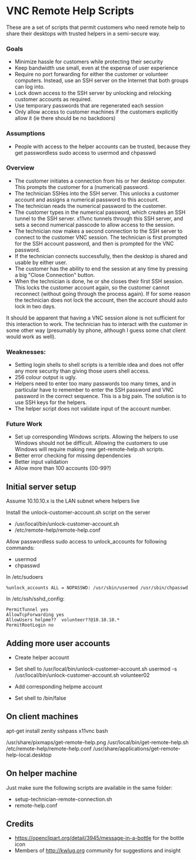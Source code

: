 VNC Remote Help Scripts
=======================

These are a set of scripts that permit customers who need remote help
to share their desktops with trusted helpers in a semi-secure way.

### Goals 

- Minimize hassle for customers while protecting their security
- Keep bandwidth use small, even at the expense of user experience
- Require no port forwarding for either the customer or volunteer
  computers. Instead, use an SSH server on the Internet that both
  groups can log into. 
- Lock down access to the SSH server by unlocking and relocking 
  customer accounts as required.
- Use temporary passwords that are regenerated each session
- Only allow access to customer machines if the customers explicitly
  allow it (ie there should be no backdoors)


### Assumptions

- People with access to the helper accounts can be trusted, because
  they get passwordless sudo access to usermod and chpasswd

### Overview

- The customer initiates a connection from his or her desktop computer. 
  This prompts the customer for a (numerical) password.
- The technician SSHes into the SSH server. This unlocks a customer 
  account and assigns a numerical password to this account.
- The technician reads the numerical password to the customer.
- The customer types in the numerical password, which creates an 
  SSH tunnel to the SSH server. x11vnc tunnels through this SSH 
  server, and sets a second numerical passcode to allow access
  to the session.
- The technician now makes a second connection to the SSH server to 
  connect to the customer VNC session. The technician is first prompted
  for the SSH account password, and then is prompted for the 
  VNC password.
- If the technician connects successfully, then the desktop is shared 
  and usable by either user.
- The customer has the ability to end the session at any time by 
  pressing a big "Close Connection" button.
- When the technician is done, he or she closes their first SSH session.
  This locks the customer account again, so the customer cannot 
  reconnect (without going through the process again). If for some 
  reason the technician does not lock the account, then the account
  should auto lock in two days.

It should be apparent that having a VNC session alone is not sufficient 
for this interaction to work. The technician has to interact with the 
customer in some other way (presumably by phone, although I guess
some chat client would work as well). 

### Weaknesses: 

- Setting login shells to shell scripts is a terrible idea and does
  not offer any more security than giving those users shell access.
- 256 colour output is ugly.
- Helpers need to enter too many passwords too many times, and in
  particular have to remember to enter the SSH password and VNC
  password in the correct sequence. This is a big pain. The solution
  is to use SSH keys for the helpers.
- The helper script does not validate input of the account number.

### Future Work

- Set up corresponding Windows scripts. Allowing the helpers to use
  Windows should not be difficult. Allowing the customers to use
  Windows will require making new get-remote-help.sh scripts. 
- Better error checking for missing dependencies
- Better input validation
- Allow more than 100 accounts (00-99?) 

Initial server setup
--------------------

Assume 10.10.10.x is the LAN subnet where helpers live

Install the unlock-customer-account.sh script on the server
- /usr/local/bin/unlock-customer-account.sh
- /etc/remote-help/remote-help.conf


Allow passwordless sudo access to unlock_accounts for following
commands:
- usermod
- chpasswd

In /etc/sudoers

    %unlock_accounts ALL = NOPASSWD: /usr/sbin/usermod /usr/sbin/chpasswd

In /etc/ssh/sshd_config:

    PermitTunnel yes
    AllowTcpForwarding yes
    AllowUsers helpme??  volunteer??@10.10.10.*
    PermitRootLogin no


Adding more user accounts
-------------------------

- Create helper account
- Set shell to /usr/local/bin/unlock-customer-account.sh
  usermod -s /usr/local/bin/unlock-customer-account.sh volunteer02

- Add corresponding helpme account
- Set shell to /bin/false


On client machines
------------------

apt-get install zenity sshpass x11vnc bash

/usr/share/pixmaps/get-remote-help.png
/usr/local/bin/get-remote-help.sh
/etc/remote-help/remote-help.conf
/usr/share/applications/get-remote-help-local.desktop


On helper machine
-----------------

Just make sure the following scripts are available in the same folder:

- setup-technician-remote-connection.sh
- remote-help.conf 


Credits
-------

- <https://openclipart.org/detail/3945/message-in-a-bottle> for the
  bottle icon 
- Members of <http://kwlug.org> community for suggestions and insight
